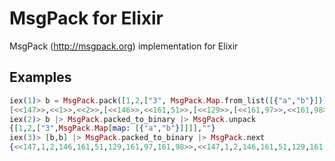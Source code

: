 # MsgPack for Elixir

MsgPack (http://msgpack.org) implementation for Elixir

## Examples

```elixir
iex(1)> b = MsgPack.pack([1,2,["3", MsgPack.Map.from_list([{"a","b"}])]])
[<<147>>,<<1>>,<<2>>,[<<146>>,<<161,51>>,[<<129>>,[<<161,97>>,<<161,98>>]]]]
iex(2)> b |> MsgPack.packed_to_binary |> MsgPack.unpack
{[1,2,["3",MsgPack.Map[map: [{"a","b"}]]]],""}
iex(3)> [b,b] |> MsgPack.packed_to_binary |> MsgPack.next
{<<147,1,2,146,161,51,129,161,97,161,98>>,<<147,1,2,146,161,51,129,161,97,161,98>>}
```
